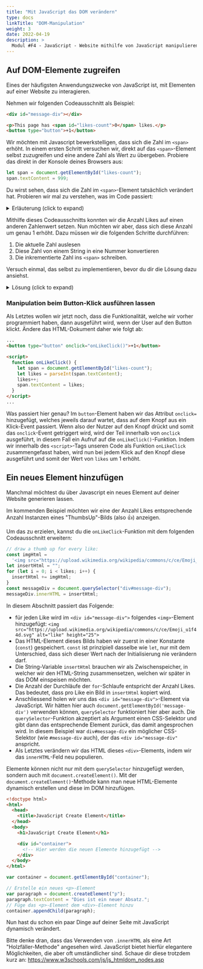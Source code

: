 ```yaml
---
title: "Mit JavaScript das DOM verändern"
type: docs
linkTitle: "DOM-Manipulation"
weight: 3
date: 2022-04-19
description: >
  Modul #F4 - JavaScript - Website mithilfe von JavaScript manipulieren.
---
```


## Auf DOM-Elemente zugreifen

Eines der häufigsten Anwendungszwecke von JavaScript ist, mit Elementen auf einer Website zu interagieren.

Nehmen wir folgenden Codeausschnitt als Beispiel:

```html
<div id="message-div"></div>

<p>This page has <span id="likes-count">0</span> likes.</p>
<button type="button">+1</button>
```

Wir möchten mit Javascript bewerkstelligen, dass sich die Zahl im `<span>` erhöht. In einem ersten Schritt versuchen wir, direkt auf das `<span>`-Element selbst zuzugreifen und eine andere Zahl als Wert zu übergeben. Probiere das direkt in der Konsole deines Browsers aus:

```javascript
let span = document.getElementById("likes-count");
span.textContent = 999;
```

Du wirst sehen, dass sich die Zahl im `<span>`-Element tatsächlich verändert hat. Probieren wir mal zu verstehen, was im Code passiert:

<details>

<summary>Erläuterung (click to expand)</summary>

- `document` ist ein Objekt, welches uns im Browser zur Verfügung steht. Dieses Objekt repräsentiert das DOM. Mit diesem `document`-Objekt können wir in Javascript auf die einzelnen Elemente im Browser zugreifen.
- `getElementById(...)` ist eine Methode dieses `document`-Objekts. Diese Methode sucht auf der aktuellen Seite das Element, welches die als Parameter übergebene `id` besitzt.
- Das gefundene Element möchten wir in einer Variable namens `span` zwischenspeichern.
- `textContent` ist ein Attribut auf dem gesuchten `<span>`-Element, welches den Inhalt des Elements in textform repräsentiert.

</details>

Mithilfe dieses Codeausschnitts konnten wir die Anzahl Likes auf einen anderen Zahlenwert setzen. Nun möchten wir aber, dass sich diese Anzahl um genau 1 erhöht. Dazu müssen wir die folgenden Schritte durchführen:

1. Die aktuelle Zahl auslesen
2. Diese Zahl von einem String in eine Nummer konvertieren
3. Die inkrementierte Zahl ins `<span>` schreiben.

Versuch einmal, das selbst zu implementieren, bevor du dir die Lösung dazu ansiehst.

<details>

<summary>Lösung (click to expand)</summary>
Eine Lösung für die gegebenen Anforderungen könnte wie folgt aussehen:

```javascript
let span = document.getElementById("likes-count");
let likes = parseInt(span.textContent);
likes++;
span.textContent = likes;
```

In diesem Codeausschnitt kannst du einige neue Kontrollstrukturen erkennen:

- Der Aufruf von `parseInt(...)`. Diese Methode ist standardmässig global verfügbar und kann somit ohne zusätzliche Imports verwendet werden. Diese Methode wird verwendet, um den als Parameter übergebenen Wert in eine Ganzzahl (Integer) zu konvertieren.
- `likes++` ist gleichzusetzen mit dem Ausdruck `likes = likes + 1`. Damit erhöhen wir die `likes`-Variable also um 1. Diesen Vorgang beschreibt man meistens als Inkrementierung.
- Mit der Zeile `span.textContent = likes` setzen wir den Text des `span`s neu. Eine explizite Umwandlung des Werts in einen String ist nicht notwendig.

Versuche jetzt den obenstehenden Codeausschnitt mal aus, ohne die `parseInt`-Methode zu verwenden.
Du wirst sehen, dass der Code trotzdem funktioniert. Das liegt daran, dass JS keine "starken" typen (strong types) kennt. Das heisst konkret, dass der JS-Interpreter versucht, den String auch als Zahl zu verwenden. Wenn es sich wirklich um eine Zahl handelt, funktioniert das auch:

```js
function onLikeClick() {
  let span = document.getElementById("likes-count");
  let likes = span.textContent;
  likes++;
  span.textContent = likes;
}
```

Dieses Vorgehen ist aber ziemlich fragil, weshalb es grundsätzlich immer empfehlenswert ist, die verwendeten Werten dennoch immer in die korrekten Typen umzuwandeln.

</details>

### Manipulation beim Button-Klick ausführen lassen

Als Letztes wollen wir jetzt noch, dass die Funktionalität, welche wir vorher programmiert haben, dann ausgeführt wird, wenn der User auf den Button klickt. Ändere das HTML-Dokument daher wie folgt ab:

```html
...
<button type="button" onclick="onLikeClick()">+1</button>

<script>
  function onLikeClick() {
    let span = document.getElementById("likes-count");
    let likes = parseInt(span.textContent);
    likes++;
    span.textContent = likes;
  }
</script>
...
```

Was passiert hier genau? Im `button`-Element haben wir das Attribut `onclick=` hinzugefügt, welches jeweils darauf wartet, dass auf dem Knopf aus ein Klick-Event passiert.
Wenn also der Nutzer auf den Knopf drückt und somit das `onclick`-Event getriggert wird, wird der Teil innerhalb von `onclick` ausgeführt, in diesem Fall ein Aufruf auf die `onLikeClick()`-Funktion.
Indem wir innerhalb des `<script>`-Tags unseren Code als Funktion `onLikeClick` zusammengefasst haben, wird nun bei jedem Klick auf den Knopf diese ausgeführt und somit der Wert von `likes` um 1 erhöht.

## Ein neues Element hinzufügen

Manchmal möchtest du über Javascript ein neues Element auf deiner Website generieren lassen.

Im kommenden Beispiel möchten wir eine der Anzahl Likes entsprechende Anzahl Instanzen eines "ThumbsUp"-Bilds (also 👍) anzeigen.

Um das zu erzielen, kannst du die `onLikeClick`-Funktion mit dem folgenden Codeausschnitt erweitern:

```javascript
// draw a thumb up for every like:
const imgHtml =
  '<img src="https://upload.wikimedia.org/wikipedia/commons/c/ce/Emoji_u1f44d.svg" alt="like" height="25">';
let insertHtml = "";
for (let i = 0; i < likes; i++) {
  insertHtml += imgHtml;
}
const messageDiv = document.querySelector("div#message-div");
messageDiv.innerHTML = insertHtml;
```

In diesem Abschnitt passiert das Folgende:

- für jeden Like wird im `<div id="message-div">` folgendes `<img>`-Element hinzugefügt: `<img src="https://upload.wikimedia.org/wikipedia/commons/c/ce/Emoji_u1f44d.svg" alt="like" height="25">`
- Das HTML-Element dieses Bilds haben wir zuerst in einer Konstante (`const`) gespeichert. `const` ist prinzipiell dasselbe wie `let`, nur mit dem Unterschied, dass sich dieser Wert nach der Initialisierung nie verändern darf.
- Die String-Variable `insertHtml` brauchen wir als Zwischenspeicher, in welcher wir den HTML-String zusammensetzen, welchen wir später in das DOM einspeisen möchten.
- Die Anzahl der Durchläufe der `for`-Schlaufe entspricht der Anzahl Likes. Das bedeutet, dass pro Like ein Bild in `insertHtml` kopiert wird.
- Anschliessend holen wir uns das `<div id="message-div">`-Element via JavaScript. Wir hätten hier auch `document.getElementById('message-div')` verwenden können, `querySelector` funktioniert hier aber auch. Die `querySelector`-Funktion akzeptiert als Argument einen CSS-Selektor und gibt dann das entsprechende Element zurück, das damit angesprochen wird. In diesem Beispiel war `div#message-div` ein möglicher CSS-Selektor (wie `#message-div` auch), der das `<div id="message-div"` anspricht.
- Als Letztes verändern wir das HTML dieses `<div>`-Elements, indem wir das `innerHTML`-Feld neu populieren.

Elemente können nicht nur mit dem `querySelector` hinzugefügt werden, sondern auch mit `document.createElement()`. Mit der `document.createElement()`-Methode kann man neue HTML-Elemente dynamisch erstellen und diese im DOM hinzufügen.

```html
<!doctype html>
<html>
  <head>
    <title>JavaScript Create Element</title>
  </head>
  <body>
    <h1>JavaScript Create Element</h1>

    <div id="container">
      <!-- Hier werden die neuen Elemente hinzugefügt -->
    </div>
  </body>
</html>
```

```js
var container = document.getElementById("container");

// Erstelle ein neues <p>-Element
var paragraph = document.createElement("p");
paragraph.textContent = "Dies ist ein neuer Absatz.";
// Füge das <p>-Element dem <div>-Element hinzu
container.appendChild(paragraph);
```

Nun hast du schon ein paar Dinge auf deiner Seite mit JavaScript dynamisch verändert.

Bitte denke dran, dass das Verwenden von `.innerHTML` als eine Art "Holzfäller-Methode" angesehen wird. JavaScript bietet hierfür elegantere Möglichkeiten, die aber oft umständlicher sind. Schaue dir diese trotzdem kurz an: https://www.w3schools.com/js/js_htmldom_nodes.asp
